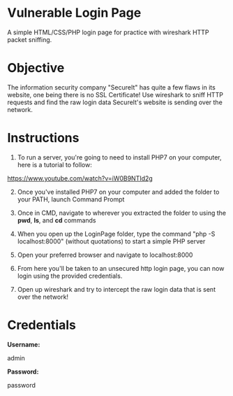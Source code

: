 # Vulnerable Login Page
A simple HTML/CSS/PHP login page for practice with wireshark HTTP packet sniffing.

# Objective
The information security company "SecureIt" has quite a few flaws in its website, one being there is no SSL Certificate! Use wireshark to sniff HTTP requests and find the raw login data SecureIt's website is sending over the network.

# Instructions
1. To run a server, you're going to need to install PHP7 on your computer, here is a tutorial to follow:

https://www.youtube.com/watch?v=iW0B9NTId2g

2. Once you've installed PHP7 on your computer and added the folder to your PATH, launch Command Prompt

3. Once in CMD, navigate to wherever you extracted the folder to using the <b>pwd</b>, <b>ls</b>, and <b>cd</b> commands

4. When you open up the LoginPage folder, type the command "php -S localhost:8000" (without quotations)
to start a simple PHP server

5. Open your preferred browser and navigate to localhost:8000

6. From here you'll be taken to an unsecured http login page, you can now login using the provided credentials.

7. Open up wireshark and try to intercept the raw login data that is sent over the network!

# Credentials

<b>Username:</b> <summary>admin</summary>

<b>Password:</b> <summary>password</summary>
